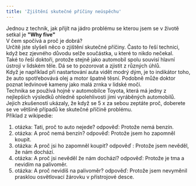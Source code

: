 ```yaml
---
title: 'Zjištění skutečné příčiny neúspěchu'
---
```


Jednou z technik, jak přijít na jádro problému se kterou jsem se v životě setkal je **"Why five"**
<br>
V čem spočívá a proč je dobrá?
<br>
Určitě jste slyšeli něco o zjištění skutečné příčiny. Často to řeší technici, když bez zjevného důvodu selže součástka, u které to nikdo nečekal.
<br>
Také to řeší doktoři, protože stejně jako automobil spolu souvisí hlavní ústrojí v lidském těle. Dá se to pozorovat a zjistit z různých úhlů.
<br>
Když je například při nastartování auta vidět modrý dým, je to indikátor toho, že auto spotřebovává olej a motor špatně těsní. Podobně může doktor poznat ledvinové kameny jako malá zrnka v lidské moči.
<br>
Technika se používá hojně v automobilce Toyota, která má jedny z nejlepších výsledků ohledně spolehlivosti jimi vyráběných automobilů. Jejich zkušenosti ukázaly, že když se 5 x za sebou zeptáte proč, doberete se ve většině případů ke skutečné příčině problému.
<br>
Příklad z wikipedie:
1. otázka: Tati, proč to auto nejede?
    odpověď: Protože nemá benzín.
2. otázka: A proč nemá benzín?
    odpověď: Protože jsem ho zapomněl koupit.
3. otázka: A proč jsi ho zapomněl koupit?
    odpověď : Protože jsem nevěděl, že nám dochází.
4. otázka: A proč jsi nevěděl že nám dochází?
    odpověď: Protože je tma a nevidím na palivoměr.
5. otázka: A proč nevidíš na palivoměr?
    odpověď: Protože jsem nevyměnil prasklou osvětlovací žárovku v přístrojové desce.